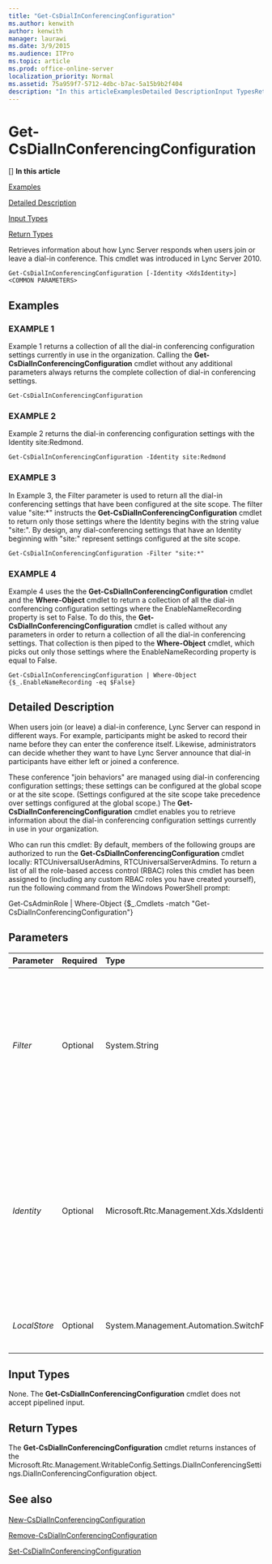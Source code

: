 ```yaml
---
title: "Get-CsDialInConferencingConfiguration"
ms.author: kenwith
author: kenwith
manager: laurawi
ms.date: 3/9/2015
ms.audience: ITPro
ms.topic: article
ms.prod: office-online-server
localization_priority: Normal
ms.assetid: 75a959f7-5712-4dbc-b7ac-5a15b9b2f404
description: "In this articleExamplesDetailed DescriptionInput TypesReturn Types"
---
```


# Get-CsDialInConferencingConfiguration
[]
 **In this article**
  
[Examples](#sectionSection0)
  
[Detailed Description](#sectionSection1)
  
[Input Types](#sectionSection2)
  
[Return Types](#sectionSection3)
  
Retrieves information about how Lync Server responds when users join or leave a dial-in conference. This cmdlet was introduced in Lync Server 2010.
  
```
Get-CsDialInConferencingConfiguration [-Identity <XdsIdentity>] <COMMON PARAMETERS>
```

## Examples
<a name="sectionSection0"> </a>

### EXAMPLE 1

Example 1 returns a collection of all the dial-in conferencing configuration settings currently in use in the organization. Calling the **Get-CsDialInConferencingConfiguration** cmdlet without any additional parameters always returns the complete collection of dial-in conferencing settings. 
  
```
Get-CsDialInConferencingConfiguration
```

### EXAMPLE 2

Example 2 returns the dial-in conferencing configuration settings with the Identity site:Redmond. 
  
```
Get-CsDialInConferencingConfiguration -Identity site:Redmond
```

### EXAMPLE 3

In Example 3, the Filter parameter is used to return all the dial-in conferencing settings that have been configured at the site scope. The filter value "site:*" instructs the **Get-CsDialInConferencingConfiguration** cmdlet to return only those settings where the Identity begins with the string value "site:". By design, any dial-conferencing settings that have an Identity beginning with "site:" represent settings configured at the site scope. 
  
```
Get-CsDialInConferencingConfiguration -Filter "site:*"
```

### EXAMPLE 4

Example 4 uses the the **Get-CsDialInConferencingConfiguration** cmdlet and the **Where-Object** cmdlet to return a collection of all the dial-in conferencing configuration settings where the EnableNameRecording property is set to False. To do this, the **Get-CsDialInConferencingConfiguration** cmdlet is called without any parameters in order to return a collection of all the dial-in conferencing settings. That collection is then piped to the **Where-Object** cmdlet, which picks out only those settings where the EnableNameRecording property is equal to False. 
  
```
Get-CsDialInConferencingConfiguration | Where-Object {$_.EnableNameRecording -eq $False}
```

## Detailed Description
<a name="sectionSection1"> </a>

When users join (or leave) a dial-in conference, Lync Server can respond in different ways. For example, participants might be asked to record their name before they can enter the conference itself. Likewise, administrators can decide whether they want to have Lync Server announce that dial-in participants have either left or joined a conference.
  
These conference "join behaviors" are managed using dial-in conferencing configuration settings; these settings can be configured at the global scope or at the site scope. (Settings configured at the site scope take precedence over settings configured at the global scope.) The **Get-CsDialInConferencingConfiguration** cmdlet enables you to retrieve information about the dial-in conferencing configuration settings currently in use in your organization. 
  
Who can run this cmdlet: By default, members of the following groups are authorized to run the **Get-CsDialInConferencingConfiguration** cmdlet locally: RTCUniversalUserAdmins, RTCUniversalServerAdmins. To return a list of all the role-based access control (RBAC) roles this cmdlet has been assigned to (including any custom RBAC roles you have created yourself), run the following command from the Windows PowerShell prompt: 
  
Get-CsAdminRole | Where-Object {$_.Cmdlets -match "Get-CsDialInConferencingConfiguration"}
  
## Parameters
<a name="sectionSection1"> </a>

|**Parameter**|**Required**|**Type**|**Description**|
|:-----|:-----|:-----|:-----|
| _Filter_ <br/> |Optional  <br/> |System.String  <br/> |Provides a way for you to use wildcard characters when specifying dial-in conferencing configuration settings. For example, to return a collection of all the configuration settings that have been applied at the site scope use this syntax: -Filter "site:\*". To return all the settings that have the term "EMEA" in their Identity use this syntax: -Filter "\*EMEA\*". Note that the Filter parameter acts only on the Identity of the settings; you cannot filter on other dial-in conferencing configuration properties.  <br/> |
| _Identity_ <br/> |Optional  <br/> |Microsoft.Rtc.Management.Xds.XdsIdentity  <br/> |Indicates the Identity of the dial-in conferencing configuration settings to be retrieved. To refer to the global settings, use this syntax: -Identity global. To refer to site settings, use syntax similar to this: -Identity site:Redmond. You cannot use wildcards when specifying an Identity. To do that, use the Filter parameter instead.  <br/> If called without any parameters the **Get-CsDialInConferencingConfiguration** cmdlet returns information about all the dial-in conferencing configuration settings in use in your organization.  <br/> |
| _LocalStore_ <br/> |Optional  <br/> |System.Management.Automation.SwitchParameter  <br/> |Retrieves the dial-in conferencing data from the local replica of the Central Management store rather than from the Central Management store itself.  <br/> |
   
## Input Types
<a name="sectionSection2"> </a>

None. The **Get-CsDialInConferencingConfiguration** cmdlet does not accept pipelined input. 
  
## Return Types
<a name="sectionSection3"> </a>

The **Get-CsDialInConferencingConfiguration** cmdlet returns instances of the Microsoft.Rtc.Management.WritableConfig.Settings.DialInConferencingSettings.DialInConferencingConfiguration object. 
  
## See also
<a name="sectionSection3"> </a>

#### 

[New-CsDialInConferencingConfiguration](new-csdialinconferencingconfiguration.md)
  
[Remove-CsDialInConferencingConfiguration](remove-csdialinconferencingconfiguration.md)
  
[Set-CsDialInConferencingConfiguration](set-csdialinconferencingconfiguration.md)

